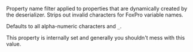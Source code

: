 ﻿Property name filter applied to properties that are dynamically created by the deserializer. Strips out invalid characters for FoxPro variable names.Defaults to all alpha-numeric characters and `_`.This property is internally set and generally you shouldn't mess with this value.